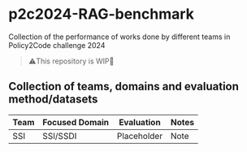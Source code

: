 # p2c2024-RAG-benchmark
Collection of the performance of works done by different teams in Policy2Code challenge 2024
> ⚠️This repository is WIP🚧
## Collection of teams, domains and evaluation method/datasets
|Team|Focused Domain|Evaluation|Notes|
|----|--------------|----------|-----|
|SSI | SSI/SSDI     |Placeholder|Note|
